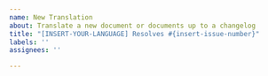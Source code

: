 ```yaml
---
name: New Translation
about: Translate a new document or documents up to a changelog
title: "[INSERT-YOUR-LANGUAGE] Resolves #{insert-issue-number}"
labels: ''
assignees: ''

---
```

